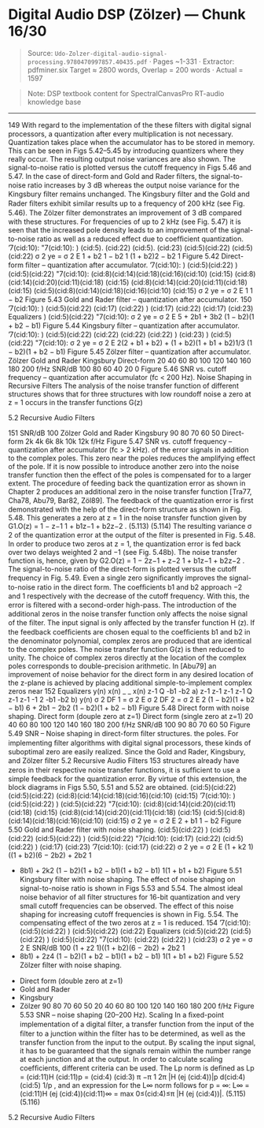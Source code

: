 # Digital Audio DSP (Zölzer) — Chunk 16/30

> Source: `Udo-Zolzer-digital-audio-signal-processing.9780470997857.40435.pdf` · Pages ~1-331 · Extractor: pdfminer.six
> Target ≈ 2800 words, Overlap = 200 words · Actual = 1597

> Note: DSP textbook content for SpectralCanvasPro RT-audio knowledge base

---
149
With regard to the implementation of the these ﬁlters with digital signal processors, a
quantization after every multiplication is not necessary. Quantization takes place when the
accumulator has to be stored in memory. This can be seen in Figs 5.42–5.45 by introducing
quantizers where they really occur. The resulting output noise variances are also shown.
The signal-to-noise ratio is plotted versus the cutoff frequency in Figs 5.46 and 5.47. In
the case of direct-form and Gold and Rader ﬁlters, the signal-to-noise ratio increases by
3 dB whereas the output noise variance for the Kingsbury ﬁlter remains unchanged. The
Kingsbury ﬁlter and the Gold and Rader ﬁlters exhibit similar results up to a frequency of
200 kHz (see Fig. 5.46). The Zölzer ﬁlter demonstrates an improvement of 3 dB compared
with these structures. For frequencies of up to 2 kHz (see Fig. 5.47) it is seen that the
increased pole density leads to an improvement of the signal-to-noise ratio as well as a
reduced effect due to coefﬁcient quantization.
’7(cid:10):
"7(cid:10):
)
(cid:5).
(cid:22)
(cid:5).
(cid:23)
  (cid:5)(cid:22)
  (cid:5)(cid:22)
σ 2
ye
= σ 2
E
1 + b2
1 − b2
1
(1 + b2)2 − b2
1
Figure 5.42 Direct-form ﬁlter – quantization after accumulator.
’7(cid:10):
)
  (cid:5)(cid:22)
)
  (cid:5)(cid:22)
"7(cid:10):
(cid:8)(cid:14)(cid:18)(cid:16)(cid:10) (cid:15)
(cid:8)(cid:14)(cid:20)(cid:11)(cid:18) (cid:15)
(cid:8)(cid:14)(cid:20)(cid:11)(cid:18) (cid:15)
(cid:5)(cid:8)(cid:14)(cid:18)(cid:16)(cid:10)
(cid:15)
σ 2
ye
= σ 2
E
1
1 − b2
Figure 5.43 Gold and Rader ﬁlter – quantization after accumulator.
150
’7(cid:10):
)
  (cid:5)(cid:22)
(cid:17)
(cid:22)
)
(cid:17)
(cid:22)
(cid:17)
(cid:23)
Equalizers
)
  (cid:5)(cid:22)
"7(cid:10):
σ 2
ye
= σ 2
E
5 + 2b1 + 3b2
(1 − b2)(1 + b2 − b1)
Figure 5.44 Kingsbury ﬁlter – quantization after accumulator.
’7(cid:10):
)
  (cid:5)(cid:22)
(cid:22)
(cid:22)
(cid:22)
)
(cid:23)
)
  (cid:5)(cid:22)
"7(cid:10):
σ 2
ye
= σ 2
E
2(2 + b1 + b2) + (1 + b2)(1 + b1 + b2)1/3
(1 − b2)(1 + b2 − b1)
Figure 5.45 Zölzer ﬁlter – quantization after accumulator.
Zölzer
Gold and Rader
Kingsbury
Direct-form
20
40
60
80
100
120
140
160
180
200
f/Hz
SNR/dB
100
80
60
40
20
0
Figure 5.46 SNR vs. cutoff frequency – quantization after accumulator (fc < 200 Hz).
Noise Shaping in Recursive Filters
The analysis of the noise transfer function of different structures shows that for three
structures with low roundoff noise a zero at z = 1 occurs in the transfer functions G(z)

5.2 Recursive Audio Filters

151
SNR/dB
100
Zölzer
Gold and Rader
Kingsbury
90
80
70
60
50
Direct-form
2k
4k
6k
8k
10k
12k
f/Hz
Figure 5.47 SNR vs. cutoff frequency – quantization after accumulator (fc > 2 kHz).
of the error signals in addition to the complex poles. This zero near the poles reduces
the amplifying effect of the pole. If it is now possible to introduce another zero into the
noise transfer function then the effect of the poles is compensated for to a larger extent.
The procedure of feeding back the quantization error as shown in Chapter 2 produces an
additional zero in the noise transfer function [Tra77, Cha78, Abu79, Bar82, Zöl89]. The
feedback of the quantization error is ﬁrst demonstrated with the help of the direct-form
structure as shown in Fig. 5.48. This generates a zero at z = 1 in the noise transfer function
given by
G1.O(z) =
1 − z−1
1 + b1z−1 + b2z−2 .
(5.113)
(5.114)
The resulting variance σ 2 of the quantization error at the output of the ﬁlter is presented
in Fig. 5.48. In order to produce two zeros at z = 1, the quantization error is fed back
over two delays weighted 2 and −1 (see Fig. 5.48b). The noise transfer function is, hence,
given by
G2.O(z) = 1 − 2z−1 + z−2
1 + b1z−1 + b2z−2 .
The signal-to-noise ratio of the direct-form is plotted versus the cutoff frequency in
Fig. 5.49. Even a single zero signiﬁcantly improves the signal-to-noise ratio in the direct
form. The coefﬁcients b1 and b2 approach −2 and 1 respectively with the decrease of
the cutoff frequency. With this, the error is ﬁltered with a second-order high-pass. The
introduction of the additional zeros in the noise transfer function only affects the noise
signal of the ﬁlter. The input signal is only affected by the transfer function H (z). If the
feedback coefﬁcients are chosen equal to the coefﬁcients b1 and b2 in the denominator
polynomial, complex zeros are produced that are identical to the complex poles. The noise
transfer function G(z) is then reduced to unity. The choice of complex zeros directly at the
location of the complex poles corresponds to double-precision arithmetic.
In [Abu79] an improvement of noise behavior for the direct form in any desired location
of the z-plane is achieved by placing additional simple-to-implement complex zeros near
152
Equalizers
y(n)
x(n)
_
_
x(n)
z-1
Q
-b1
-b2
a)
z-1
z-1
z-1
z-1
Q
z-1
z-1
-1
2
-b1
-b2
b)
y(n)
σ 2
DF 1
= σ 2
E
σ 2
DF 2
= σ 2
E
2
(1 − b2)(1 + b2 − b1)
6 + 2b1 − 2b2
(1 − b2)(1 + b2 − b1)
Figure 5.48 Direct form with noise shaping.
Direct form
(douple zero at z=1)
Direct form
(single zero at z=1)
20
40
60
80
100
120
140
160
180
200
f/Hz
SNR/dB
100
90
80
70
60
50
Figure 5.49 SNR – Noise shaping in direct-form ﬁlter structures.
the poles. For implementing ﬁlter algorithms with digital signal processors, these kinds of
suboptimal zero are easily realized. Since the Gold and Rader, Kingsbury, and Zölzer ﬁlter
5.2 Recursive Audio Filters
153
structures already have zeros in their respective noise transfer functions, it is sufﬁcient to
use a simple feedback for the quantization error. By virtue of this extension, the block
diagrams in Figs 5.50, 5.51 and 5.52 are obtained.
  (cid:5)(cid:22)
  (cid:5)(cid:22)
(cid:8)(cid:14)(cid:18)(cid:16)(cid:10) (cid:15)
’7(cid:10):
)
  (cid:5)(cid:22)
)
  (cid:5)(cid:22)
"7(cid:10):
(cid:8)(cid:14)(cid:20)(cid:11)(cid:18) (cid:15)
(cid:8)(cid:14)(cid:20)(cid:11)(cid:18) (cid:15)
(cid:5)(cid:8)(cid:14)(cid:18)(cid:16)(cid:10)
(cid:15)
σ 2
ye
= σ 2
E
2 + b1
1 − b2
Figure 5.50 Gold and Rader ﬁlter with noise shaping.
  (cid:5)(cid:22)
)
  (cid:5)(cid:22)
  (cid:5)(cid:22)
)
  (cid:5)(cid:22)
"7(cid:10):
(cid:17)
(cid:22)
  (cid:5)(cid:22)
)
(cid:17)
(cid:23)
’7(cid:10):
(cid:17)
(cid:22)
σ 2
ye
= σ 2
E
(1 + k2
1)((1 + b2)(6 − 2b2) + 2b2
1
+ 8b1) + 2k2
(1 − b2)(1 + b2 − b1)(1 + b2 − b1)
1(1 + b1 + b2)
Figure 5.51 Kingsbury ﬁlter with noise shaping.
The effect of noise shaping on signal-to-noise ratio is shown in Figs 5.53 and 5.54. The
almost ideal noise behavior of all ﬁlter structures for 16-bit quantization and very small
cutoff frequencies can be observed. The effect of this noise shaping for increasing cutoff
frequencies is shown in Fig. 5.54. The compensating effect of the two zeros at z = 1 is
reduced.
154
’7(cid:10):
  (cid:5)(cid:22)
)
  (cid:5)(cid:22)
(cid:22)
Equalizers
  (cid:5)(cid:22)
  (cid:5)(cid:22)
)
  (cid:5)(cid:22)
"7(cid:10):
(cid:22)
(cid:22)
)
(cid:23)
σ 2
ye
= σ 2
E
SNR/dB
100
(1 + z2
1)((1 + b2)(6 − 2b2) + 2b2
1
+ 8b1) + 2z4
(1 − b2)(1 + b2 − b1)(1 + b2 − b1)
1(1 + b1 + b2)
Figure 5.52 Zölzer ﬁlter with noise shaping.
- Direct form (double zero at z=1)
- Gold and Rader
- Kingsbury
- Zölzer
90
80
70
60
50
20
40
60
80
100
120
140
160
180
200
f/Hz
Figure 5.53 SNR – noise shaping (20–200 Hz).
Scaling
In a ﬁxed-point implementation of a digital ﬁlter, a transfer function from the input of the
ﬁlter to a junction within the ﬁlter has to be determined, as well as the transfer function
from the input to the output. By scaling the input signal, it has to be guaranteed that the
signals remain within the number range at each junction and at the output.
In order to calculate scaling coefﬁcients, different criteria can be used. The Lp norm is
deﬁned as
Lp = (cid:11)H (cid:11)p =
(cid:4)
(cid:3)
π
−π
1
2π
|H (ej (cid:4))|p d(cid:4)
(cid:5)
1/p
,
and an expression for the L∞ norm follows for p = ∞:
L∞ = (cid:11)H (ej (cid:4))(cid:11)∞ = max
0≤(cid:4)≤π
|H (ej (cid:4))|.
(5.115)
(5.116)

5.2 Recursive Audio Filters
